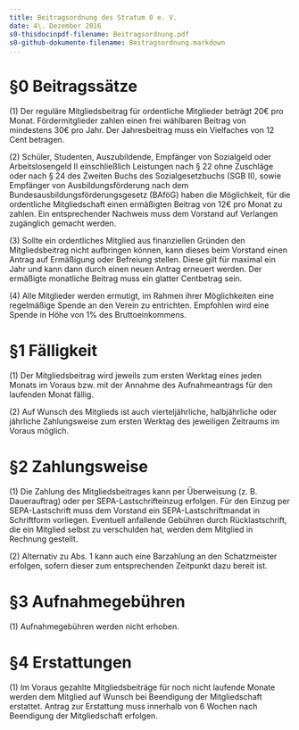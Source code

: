 ```yaml
---
title: Beitragsordnung des Stratum 0 e. V.
date: 4\. Dezember 2016
s0-thisdocinpdf-filename: Beitragsordnung.pdf
s0-github-dokumente-filename: Beitragsordnung.markdown
...
```


§0 Beitragssätze
================

(1) Der reguläre Mitgliedsbeitrag für ordentliche Mitglieder beträgt 20€
    pro Monat. Fördermitglieder zahlen einen frei wählbaren Beitrag von
    mindestens 30€ pro Jahr.
    Der Jahresbeitrag muss ein Vielfaches von 12 Cent betragen.

(2) Schüler, Studenten, Auszubildende, Empfänger von Sozialgeld oder
    Arbeitslosengeld II einschließlich Leistungen nach § 22 ohne
    Zuschläge oder nach § 24 des Zweiten Buchs des Sozialgesetzbuchs
    (SGB II), sowie Empfänger von Ausbildungsförderung nach dem
    Bundesausbildungsförderungsgesetz (BAföG) haben die Möglichkeit, für
    die ordentliche Mitgliedschaft einen ermäßigten Beitrag von 12€ pro
    Monat zu zahlen.
    Ein entsprechender Nachweis muss dem Vorstand auf Verlangen
    zugänglich gemacht werden.

(3) Sollte ein ordentliches Mitglied aus finanziellen Gründen den
    Mitgliedsbeitrag nicht aufbringen können, kann dieses beim Vorstand
    einen Antrag auf Ermäßigung oder Befreiung stellen.
    Diese gilt für maximal ein Jahr und kann dann durch einen neuen
    Antrag erneuert werden.
    Der ermäßigte monatliche Beitrag muss ein glatter Centbetrag sein.

(4) Alle Mitglieder werden ermutigt, im Rahmen ihrer Möglichkeiten eine
    regelmäßige Spende an den Verein zu entrichten.
    Empfohlen wird eine Spende in Höhe von 1% des Bruttoeinkommens.


§1 Fälligkeit
=============

(1) Der Mitgliedsbeitrag wird jeweils zum ersten Werktag eines jeden
    Monats im Voraus bzw. mit der Annahme des Aufnahmeantrags für den
    laufenden Monat fällig.

(2) Auf Wunsch des Mitglieds ist auch vierteljährliche, halbjährliche
    oder jährliche Zahlungsweise zum ersten Werktag des jeweiligen
    Zeitraums im Voraus möglich.


§2 Zahlungsweise
================

(1) Die Zahlung des Mitgliedsbeitrages kann per Überweisung (z. B.
    Dauerauftrag) oder per SEPA-Lastschrifteinzug erfolgen.
    Für den Einzug per SEPA-Lastschrift muss dem Vorstand ein
    SEPA-Lastschriftmandat in Schriftform vorliegen.
    Eventuell anfallende Gebühren durch Rücklastschrift, die ein
    Mitglied selbst zu verschulden hat, werden dem Mitglied in Rechnung
    gestellt.

(2) Alternativ zu Abs. 1 kann auch eine Barzahlung an den Schatzmeister
    erfolgen, sofern dieser zum entsprechenden Zeitpunkt dazu bereit
    ist.


§3 Aufnahmegebühren
===================

(1) Aufnahmegebühren werden nicht erhoben.


§4 Erstattungen
===============

(1) Im Voraus gezahlte Mitgliedsbeiträge für noch nicht laufende Monate
    werden dem Mitglied auf Wunsch bei Beendigung der Mitgliedschaft
    erstattet.
    Antrag zur Erstattung muss innerhalb von 6 Wochen nach Beendigung
    der Mitgliedschaft erfolgen.

